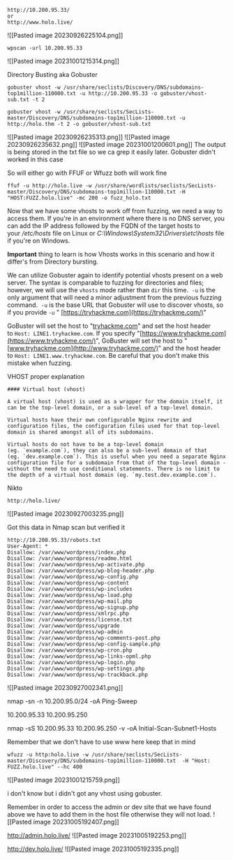 
```
http://10.200.95.33/
or
http://www.holo.live/
```
![[Pasted image 20230926225104.png]]

```
wpscan -url 10.200.95.33    
```
![[Pasted image 20231001215314.png]]


Directory Busting aka Gobuster
```
gobuster vhost -w /usr/share/seclists/Discovery/DNS/subdomains-top1million-110000.txt -u http://10.200.95.33 -o gobuster/vhost-sub.txt -t 2

gobuster vhost -w /usr/share/seclists/SecLists-master/Discovery/DNS/subdomains-top1million-110000.txt -u http://holo.thm -t 2 -o gobuster/vhost-sub.txt
```
![[Pasted image 20230926235313.png]]
![[Pasted image 20230926235632.png]]
![[Pasted image 20231001200601.png]]
The output is being stored in the txt file so we ca grep it easily later.
Gobuster didn't worked in this case 

So will either go with FFUF or Wfuzz both will work fine
```
ffuf -u http://holo.live -w /usr/share/wordlists/seclists/SecLists-master/Discovery/DNS/subdomains-top1million-110000.txt -H "HOST:FUZZ.holo.live" -mc 200 -o fuzz_holo.txt
```


Now that we have some vhosts to work off from fuzzing, we need a way to access them. If you're in an environment where there is no DNS server, you can add the IP address followed by the FQDN of the target hosts to your _/etc/hosts_ file on Linux or _C:\\Windows\\System32\\Drivers\\etc\\hosts_ file if you're on Windows.

**Important** thing to learn is how Vhosts works in this scenario and how it differ's from Directory bursting.

We can utilize Gobuster again to identify potential vhosts present on a web server. 
The syntax is comparable to fuzzing for directories and files; however, we will use the `vhosts` mode rather than `dir` this time. 
`-u` is the only argument that will need a minor adjustment from the previous fuzzing command. 
`-u` is the base URL that Gobuster will use to discover vhosts, so if you provide `-u` "
[https://tryhackme.com](https://tryhackme.com/)" 

GoBuster will set the host to "[tryhackme.com](http://tryhackme.com/)" and set the host header to `Host: LINE1.tryhackme.com`.
If you specify "[https://www.tryhackme.com](https://www.tryhackme.com/)", 
GoBuster will set the host to "[www.tryhackme.com](http://www.tryhackme.com/)" and the host header to `Host: LINE1.www.tryhackme.com`. Be careful that you don't make this mistake when fuzzing.

VHOST proper explanation
```
#### Virtual host (vhost)

A virtual host (vhost) is used as a wrapper for the domain itself, it can be the top-level domain, or a sub-level of a top-level domain.

Virtual hosts have their own configurable Nginx rewrite and configuration files, the configuration files used for that top-level domain is shared amongst all of its subdomains.

Virtual hosts do not have to be a top-level domain (eg. `example.com`), they can also be a sub-level domain of that (eg. `dev.example.com`). This is useful when you need a separate Nginx configuration file for a subdomain from that of the top-level domain - without the need to use conditional statements. There is no limit to the depth of a virtual host domain (eg. `my.test.dev.example.com`).
```

Nikto
```
http://holo.live/
```
![[Pasted image 20230927003235.png]]



Got this data in Nmap scan but verified it
```
http://10.200.95.33/robots.txt
User-Agent: *
Disallow: /var/www/wordpress/index.php
Disallow: /var/www/wordpress/readme.html
Disallow: /var/www/wordpress/wp-activate.php
Disallow: /var/www/wordpress/wp-blog-header.php
Disallow: /var/www/wordpress/wp-config.php
Disallow: /var/www/wordpress/wp-content
Disallow: /var/www/wordpress/wp-includes
Disallow: /var/www/wordpress/wp-load.php
Disallow: /var/www/wordpress/wp-mail.php
Disallow: /var/www/wordpress/wp-signup.php
Disallow: /var/www/wordpress/xmlrpc.php
Disallow: /var/www/wordpress/license.txt
Disallow: /var/www/wordpress/upgrade
Disallow: /var/www/wordpress/wp-admin
Disallow: /var/www/wordpress/wp-comments-post.php
Disallow: /var/www/wordpress/wp-config-sample.php
Disallow: /var/www/wordpress/wp-cron.php
Disallow: /var/www/wordpress/wp-links-opml.php
Disallow: /var/www/wordpress/wp-login.php
Disallow: /var/www/wordpress/wp-settings.php
Disallow: /var/www/wordpress/wp-trackback.php
```
![[Pasted image 20230927002341.png]]

nmap -sn -n 10.200.95.0/24 -oA Ping-Sweep

10.200.95.33
10.200.95.250

nmap -sS 10.200.95.33 10.200.95.250 -v -oA Initial-Scan-Subnet1-Hosts

Remember that we don't have to use www here keep that in mind 
```
wfuzz -u http:holo.live -w /usr/share/seclists/SecLists-master/Discovery/DNS/subdomains-top1million-110000.txt  -H "Host: FUZZ.holo.live" --hc 400
```

![[Pasted image 20231001215759.png]]

i don't know but i didn't got any vhost using gobuster.

Remember in order to access the admin or dev site that we have found above we have to add them in the host file otherwise they will not load.
![[Pasted image 20231005192407.png]]


http://admin.holo.live/
![[Pasted image 20231005192253.png]]

http://dev.holo.live/
![[Pasted image 20231005192335.png]]

